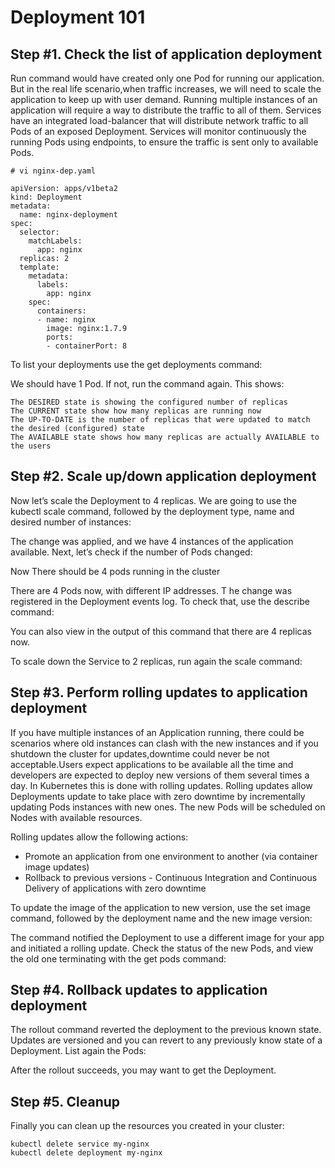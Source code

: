 # Deployment 101

## Step #1. Check the list of application deployment


Run command would have created only one Pod for running our application. But in the real life scenario,when traffic increases, 
we will need to scale the application to keep up with user demand. Running multiple instances of an application will 
require a way to distribute the traffic to all of them. Services have an integrated load-balancer that will 
distribute network traffic to all Pods of an exposed Deployment.
Services will monitor continuously the running Pods using endpoints, to ensure the traffic is sent only to available Pods.

```
# vi nginx-dep.yaml

apiVersion: apps/v1beta2
kind: Deployment
metadata:
  name: nginx-deployment
spec:
  selector:
    matchLabels:
      app: nginx
  replicas: 2
  template:
    metadata:
      labels:
        app: nginx
    spec:
      containers:
      - name: nginx
        image: nginx:1.7.9
        ports:
        - containerPort: 8
  ```      

To list your deployments use the get deployments command:


We should have 1 Pod. If not, run the command again. This shows:

    The DESIRED state is showing the configured number of replicas
    The CURRENT state show how many replicas are running now
    The UP-TO-DATE is the number of replicas that were updated to match the desired (configured) state
    The AVAILABLE state shows how many replicas are actually AVAILABLE to the users

## Step #2. Scale up/down application deployment

Now let’s scale the Deployment to 4 replicas. We are going to use the kubectl scale command,
followed by the deployment type, name and desired number of instances:


The change was applied, and we have 4 instances of the application available. Next, 
let’s check if the number of Pods changed:


Now There should be 4 pods running in the cluster



There are 4 Pods now, with different IP addresses. T
he change was registered in the Deployment events log. To check that, use the describe command:




You can also view in the output of this command that there are 4 replicas now.

To scale down the Service to 2 replicas, run again the scale command:



## Step #3. Perform rolling updates to application deployment

If you have multiple instances of an Application running, there could be scenarios where old instances can clash with the new instances and if you shutdown the cluster for updates,downtime could never be not acceptable.Users expect applications to be available all the time and 
developers are expected to deploy new versions of them several times a day.
In Kubernetes this is done with rolling updates. Rolling updates allow Deployments update to take place with zero downtime by incrementally updating Pods instances with new ones. The new Pods will be scheduled on Nodes with available resources.

Rolling updates allow the following actions:

   -  Promote an application from one environment to another (via container image updates)
   -  Rollback to previous versions
    - Continuous Integration and Continuous Delivery of applications with zero downtime



To update the image of the application to new version, use the set image command,
followed by the deployment name and the new image version:

The command notified the Deployment to use a different image for your app and initiated a rolling update. Check the status of the new Pods, and view the old one terminating with the get pods command:
## Step #4. Rollback updates to application deployment



The rollout command reverted the deployment to the previous known state. Updates are versioned and you can revert to any previously know state of a Deployment. List again the Pods:

After the rollout succeeds, you may want to get the Deployment.

## Step #5. Cleanup

Finally you can clean up the resources you created in your cluster:
```
kubectl delete service my-nginx
kubectl delete deployment my-nginx
```





